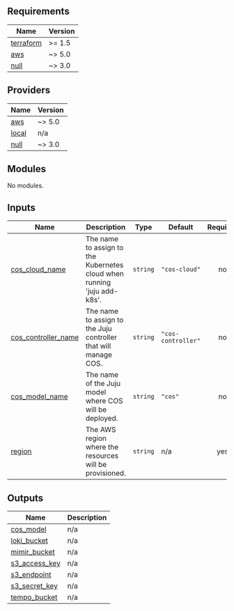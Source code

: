 <!-- BEGIN_TF_DOCS -->
## Requirements

| Name | Version |
|------|---------|
| <a name="requirement_terraform"></a> [terraform](#requirement\_terraform) | >= 1.5 |
| <a name="requirement_aws"></a> [aws](#requirement\_aws) | ~> 5.0 |
| <a name="requirement_null"></a> [null](#requirement\_null) | ~> 3.0 |

## Providers

| Name | Version |
|------|---------|
| <a name="provider_aws"></a> [aws](#provider\_aws) | ~> 5.0 |
| <a name="provider_local"></a> [local](#provider\_local) | n/a |
| <a name="provider_null"></a> [null](#provider\_null) | ~> 3.0 |

## Modules

No modules.

## Inputs

| Name | Description | Type | Default | Required |
|------|-------------|------|---------|:--------:|
| <a name="input_cos_cloud_name"></a> [cos\_cloud\_name](#input\_cos\_cloud\_name) | The name to assign to the Kubernetes cloud when running 'juju add-k8s'. | `string` | `"cos-cloud"` | no |
| <a name="input_cos_controller_name"></a> [cos\_controller\_name](#input\_cos\_controller\_name) | The name to assign to the Juju controller that will manage COS. | `string` | `"cos-controller"` | no |
| <a name="input_cos_model_name"></a> [cos\_model\_name](#input\_cos\_model\_name) | The name of the Juju model where COS will be deployed. | `string` | `"cos"` | no |
| <a name="input_region"></a> [region](#input\_region) | The AWS region where the resources will be provisioned. | `string` | n/a | yes |

## Outputs

| Name | Description |
|------|-------------|
| <a name="output_cos_model"></a> [cos\_model](#output\_cos\_model) | n/a |
| <a name="output_loki_bucket"></a> [loki\_bucket](#output\_loki\_bucket) | n/a |
| <a name="output_mimir_bucket"></a> [mimir\_bucket](#output\_mimir\_bucket) | n/a |
| <a name="output_s3_access_key"></a> [s3\_access\_key](#output\_s3\_access\_key) | n/a |
| <a name="output_s3_endpoint"></a> [s3\_endpoint](#output\_s3\_endpoint) | n/a |
| <a name="output_s3_secret_key"></a> [s3\_secret\_key](#output\_s3\_secret\_key) | n/a |
| <a name="output_tempo_bucket"></a> [tempo\_bucket](#output\_tempo\_bucket) | n/a |
<!-- END_TF_DOCS -->